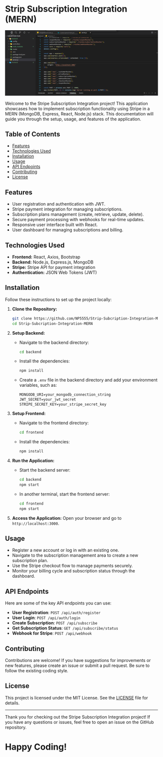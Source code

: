 # Strip Subscription Integration (MERN)

<img src="./backend/assests/Strip-MERN-backend.png"/>

Welcome to the Stripe Subscription Integration project! This application showcases how to implement subscription functionality using Stripe in a MERN (MongoDB, Express, React, Node.js) stack. This documentation will guide you through the setup, usage, and features of the application.

## Table of Contents



- [Features](#features)
- [Technologies Used](#technologies-used)
- [Installation](#installation)
- [Usage](#usage)
- [API Endpoints](#api-endpoints)
- [Contributing](#contributing)
- [License](#license)

## Features

- User registration and authentication with JWT.
- Stripe payment integration for managing subscriptions.
- Subscription plans management (create, retrieve, update, delete).
- Secure payment processing with webhooks for real-time updates.
- Responsive user interface built with React.
- User dashboard for managing subscriptions and billing.

## Technologies Used

- **Frontend:** React, Axios, Bootstrap
- **Backend:** Node.js, Express.js, MongoDB
- **Stripe:** Stripe API for payment integration
- **Authentication:** JSON Web Tokens (JWT)

## Installation

Follow these instructions to set up the project locally:

1. **Clone the Repository:**
   ```bash
   git clone https://github.com/NP5555/Strip-Subcription-Integration-MERN.git
   cd Strip-Subcription-Integration-MERN
   ```

2. **Setup Backend:**
   - Navigate to the backend directory:
     ```bash
     cd backend
     ```
   - Install the dependencies:
     ```bash
     npm install
     ```
   - Create a `.env` file in the backend directory and add your environment variables, such as:
     ```
     MONGODB_URI=your_mongodb_connection_string
     JWT_SECRET=your_jwt_secret
     STRIPE_SECRET_KEY=your_stripe_secret_key
     ```

3. **Setup Frontend:**
   - Navigate to the frontend directory:
     ```bash
     cd frontend
     ```
   - Install the dependencies:
     ```bash
     npm install
     ```

4. **Run the Application:**
   - Start the backend server:
     ```bash
     cd backend
     npm start
     ```
   - In another terminal, start the frontend server:
     ```bash
     cd frontend
     npm start
     ```

5. **Access the Application:**
   Open your browser and go to `http://localhost:3000`.

## Usage

- Register a new account or log in with an existing one.
- Navigate to the subscription management area to create a new subscription plan.
- Use the Stripe checkout flow to manage payments securely.
- Monitor your billing cycle and subscription status through the dashboard.

## API Endpoints

Here are some of the key API endpoints you can use:

- **User Registration**: `POST /api/auth/register`
- **User Login**: `POST /api/auth/login`
- **Create Subscription**: `POST /api/subscribe`
- **Get Subscription Status**: `GET /api/subscribe/status`
- **Webhook for Stripe**: `POST /api/webhook`

## Contributing

Contributions are welcome! If you have suggestions for improvements or new features, please create an issue or submit a pull request. Be sure to follow the existing coding style.

## License

This project is licensed under the MIT License. See the [LICENSE](LICENSE) file for details.

---

Thank you for checking out the Stripe Subscription Integration project! If you have any questions or issues, feel free to open an issue on the GitHub repository.

# Happy Coding!
